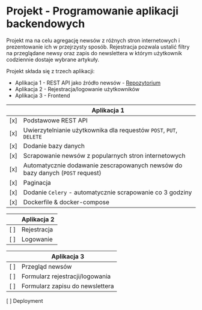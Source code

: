 
# Projekt - Programowanie aplikacji backendowych

Projekt ma na celu agregację newsów z różnych stron internetowych i prezentowanie ich w przejrzysty sposób. Rejestracja pozwala ustalić filtry na przeglądane newsy oraz zapis do newslettera w którym użytkownik codziennie dostaje wybrane artykuły.

Projekt składa się z trzech aplikacji:
- Aplikacja 1 - REST API jako źródło newsów - [Repozytorium](https://github.com/bartosz121/news-scraper-api)
- Aplikacja 2 - Rejestracja/logowanie użytkowników
- Aplikacja 3 - Frontend

|   |Aplikacja 1|
|:-:|---|
|[x]| Podstawowe REST API  |
|[x]| Uwierzytelnianie użytkownika dla requestów `POST`, `PUT`, `DELETE`  |
|[x]| Dodanie bazy danych |
|[x]| Scrapowanie newsów z popularnych stron internetowych |
|[x]| Automatycznie dodawanie zescrapowanych newsów do bazy danych (`POST` request)  |
|[x]| Paginacja |
|[x]| Dodanie `Celery` - automatycznie scrapowanie co 3 godziny |
|[x]| Dockerfile & docker-compose |

|   |Aplikacja 2|
|---|---|
|[ ]|Rejestracja|
|[ ]|Logowanie|

|   |Aplikacja 3|
|---|---|
|[ ]|Przegląd newsów|
|[ ]|Formularz rejestracji/logowania|
|[ ]|Formularz zapisu do newslettera|

[ ] Deployment
